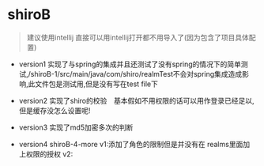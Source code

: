 # shiroB
> 建议使用intellij 直接可以用intellij打开都不用导入了(因为包含了项目具体配置)
+ version1 实现了与spring的集成并且还测试了没有spring的情况下的简单测试,/shiroB-1/src/main/java/com/shiro/realmTest不会对spring集成造成影响,此文件包是测试用,但是没有写在test file下

+ version2 实现了shiro的校验　基本假如不用权限的话可以用作登录已经足以,但是缓存没怎么设置呢!

+ version3 实现了md5加密多次的判断

+ version4 shiroB-4-more v1:添加了角色的限制但是并没有在 realms里面加上权限的授权 v2:
